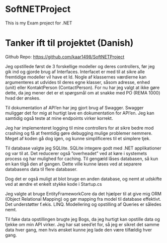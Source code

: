 # SoftNETProject
This is my Exam project for .NET

# Tanker ift til projektet (Danish)
Github Repo: https://github.com/kaar1498/SoftNETProject

Jeg opstillede først de 3 forskellige modeller og deres controllers, før jeg gik ind og gjorde brug af Interfaces. Interfacet er med til at sikre alle fremtidige modeller vil have et Id. Nogle af klassernes værdierne kan argumenteres at udvides til deres egne klasser, såsom adresse, enhed (unit) eller KontaktPerson (ContactPerson). For nu har jeg valgt at ikke gøre dette, da jeg mener det er et spørgsmål om at snakke med PO (REMA 1000) hvad der ønskes.

Til dokumentation af API’en har jeg gjort brug af Swagger. Swagger muliggør det for mig at hurtigt lave en dokumentation for API’en. Jeg kan samtidig også teste at mine endpoints virker korrekt.

Jeg har implementeret logging til mine controllers for at sikre bedre mod crashing og få at fremtidig gøre debugging mulige problemer nemmere. Meget af koden gå dog igen, og kunne simplificeres til et simplere tjek.

Til database valgte jeg SQLlite. SQLite integere godt med .NET applikationer og var til at. Det reducerer også ”overheadet” ved at køre i systemets process og har mulighed for caching. Til gengæld låses databasen, så kun en kan tilgå den af gangen. Dette ville kunne løses ved at separere databasens data til flere databaser.

Dog det er også muligt at blot bruge en anden database, og nemt at udskifte ved at ændre et enkelt stykke kode i Startup.cs

Jeg valgte at bruge EntityFrameworkCore da det hjælper til at give mig ORM (Object Relational Mapping) og gør mapping fra model til database effektivt. Det understøtter f.ekis. LINQ. Modellering og opstilling af Queries er således nemt.

Til fake data opstillingen brugte jeg Bogs, da jeg hurtigt kan opstille data og tjekke om min API virker. Jeg har sat seed’et for, så jeg er sikret det samme data hver gang, men hvis ønsket kunne jeg lade den være tilfældig hver gang.
